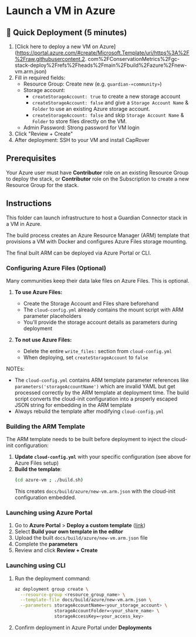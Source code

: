 # Launch a VM in Azure

## 🚀 Quick Deployment (5 minutes)

1. [Click here to deploy a new VM on Azure](https://portal.azure.com/#create/Microsoft.Template/uri/https%3A%2F%2Fraw.githubusercontent.2. com%2FConservationMetrics%2Fgc-stack-deploy%2Frefs%2Fheads%2Fmain%2Fbuild%2Fazure%2Fnew-vm.arm.json)
2. Fill in required fields:
   - Resource Group: Create new (e.g. `guardian-«community»`)
   - Storage account:
      - `createStorageAccount: true` to create a new storage account
      - `createStorageAccount: false` and give a `Storage Account Name` & `Folder` to use an existing Azure storage account.
      - `createStorageAccount: false` and skip `Storage Account Name` & `Folder` to store files directly on the VM.
   - Admin Password: Strong password for VM login
3. Click "Review + Create"
4. After deployment: SSH to your VM and install CapRover

## Prerequisites

Your Azure user must have **Contributor** role on an existing Resource Group to deploy the stack,
or **Contributor** role on the Subscription to create a new Resource Group for the stack.

## Instructions

This folder can launch infrastructure to host a Guardian Connector stack in a VM in Azure.

The build process creates an Azure Resource Manager (ARM) template that provisions
a VM with Docker and configures Azure Files storage mounting.

The final built ARM can be deployed via Azure Portal or CLI.

### Configuring Azure Files (Optional)

Many communities keep their data lake files on Azure Files. This is optional.

1. **To use Azure Files:**
   - Create the Storage Account and Files share beforehand
   - The `cloud-config.yml` already contains the mount script with ARM parameter placeholders
   - You'll provide the storage account details as parameters during deployment

2. **To not use Azure Files:**
   - Delete the entire `write_files:` section from `cloud-config.yml`
   - When deploying, set `createStorageAccount` to `false`

NOTEs:
- The `cloud-config.yml` contains ARM template parameter references like `parameters('storageAccountName')` which are invalid YAML but get processed correctly by the ARM template at deployment time. The build script converts the cloud-init configuration into a properly escaped JSON string for embedding in the ARM template
- Always rebuild the template after modifying `cloud-config.yml`

### Building the ARM Template

The ARM template needs to be built before deployment to inject the cloud-init configuration:

1. **Update `cloud-config.yml`** with your specific configuration (see above for Azure Files setup)
2. **Build the template**:
   ```bash
   (cd azure-vm ; ./build.sh)
   ```
   This creates `docs/build/azure/new-vm.arm.json` with the cloud-init configuration embedded.

### Launching using Azure Portal

1. Go to **Azure Portal** > **Deploy a custom template** ([link](https://portal.azure.com/#create/Microsoft.Template))
2. Select **Build your own template in the editor**
3. Upload the built `docs/build/azure/new-vm.arm.json` file
4. Complete the **parameters**
5. Review and click **Review + Create**

### Launching using CLI

1. Run the deployment command:
   ```bash
   az deployment group create \
     --resource-group <resource_group_name> \
     --template-file docs/build/azure/new-vm.arm.json \
     --parameters storageAccountName=<your_storage_account> \
                  storageAccountFolder=<your_share_name> \
                  storageAccessKey=<your_access_key>
   ```
2. Confirm deployment in Azure Portal under **Deployments**

